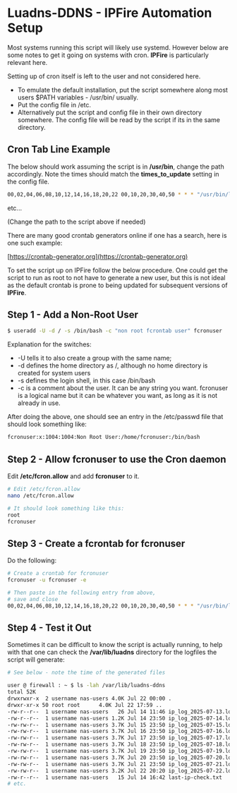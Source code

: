# Luadns-DDNS - IPFire Automation Setup

Most systems running this script will likely use systemd.
However below are some notes to get it going on systems with cron. **IPFire**
is particularly relevant here.

Setting up of cron itself is left to the user and not considered here.

* To emulate the default installation, put the script somewhere along most users $PATH variables - /usr/bin/ usually.   
* Put the config file in /etc.   
* Alternatively put the script and config file in their own directory somewhere. The config file will be read by the script if its in the same directory.   

## Cron Tab Line Example

The below should work assuming the script is in **/usr/bin**, change the path accordingly. Note the times
should match the **times_to_update** setting in the config file.

```bash
00,02,04,06,08,10,12,14,16,18,20,22 00,10,20,30,40,50 * * * "/usr/bin/luadns-ddns"
```

etc...

(Change the path to the script above if needed)

There are many good crontab generators online if one has a search,
here is one such example:

[https://crontab-generator.org](https://crontab-generator.org)

To set the script up on IPFire follow the below procedure. One could get the script to
run as root to not have to generate a new user, but this is not ideal as the default
crontab is prone to being updated for subsequent versions of **IPFire**.

## Step 1 - Add a Non-Root User

```bash
$ useradd -U -d / -s /bin/bash -c "non root fcrontab user" fcronuser
```

Explanation for the switches:

* -U tells it to also create a group with the same name;
* -d defines the home directory as /, although no home directory is created for system users
* -s defines the login shell, in this case /bin/bash
* -c is a comment about the user. It can be any string you want.
fcronuser is a logical name but it can be whatever you want, as long as it is not already in use.

After doing the above, one should see an entry in the /etc/passwd file that
should look something like:

```bash
fcronuser:x:1004:1004:Non Root User:/home/fcronuser:/bin/bash
```

## Step 2 - Allow fcronuser to use the Cron daemon

Edit **/etc/fcron.allow** and add **fcronuser** to it.

```bash
# Edit /etc/fcron.allow
nano /etc/fcron.allow

# It should look something like this:
root
fcronuser
```

## Step 3 - Create a fcrontab for fcronuser

Do the following:

```bash
# Create a crontab for fcronuser
fcronuser -u fcronuser -e

# Then paste in the following entry from above,
# save and close
00,02,04,06,08,10,12,14,16,18,20,22 00,10,20,30,40,50 * * * "/usr/bin/luadns-ddns"
```

## Step 4 - Test it Out

Sometimes it can be difficult to know the script is actually running,
to help with that one can check the **/var/lib/luadns** directory for the logfiles
the script will generate:   

```bash
# See below - note the time of the generated files

user @ firewall : ~ $ ls -lah /var/lib/luadns-ddns
total 52K
drwxrwxr-x  2 username nas-users 4.0K Jul 22 00:00 .
drwxr-xr-x 50 root root      4.0K Jul 22 17:59 ..
-rw-r--r--  1 username nas-users   26 Jul 14 11:46 ip_log_2025-07-13.log
-rw-r--r--  1 username nas-users 1.2K Jul 14 23:50 ip_log_2025-07-14.log
-rw-rw-r--  1 username nas-users 3.7K Jul 15 23:50 ip_log_2025-07-15.log
-rw-rw-r--  1 username nas-users 3.7K Jul 16 23:50 ip_log_2025-07-16.log
-rw-rw-r--  1 username nas-users 3.7K Jul 17 23:50 ip_log_2025-07-17.log
-rw-rw-r--  1 username nas-users 3.7K Jul 18 23:50 ip_log_2025-07-18.log
-rw-rw-r--  1 username nas-users 3.7K Jul 19 23:50 ip_log_2025-07-19.log
-rw-rw-r--  1 username nas-users 3.7K Jul 20 23:50 ip_log_2025-07-20.log
-rw-rw-r--  1 username nas-users 3.7K Jul 21 23:50 ip_log_2025-07-21.log
-rw-rw-r--  1 username nas-users 3.2K Jul 22 20:20 ip_log_2025-07-22.log
-rw-r--r--  1 username nas-users   15 Jul 14 16:42 last-ip-check.txt
# etc.
```


